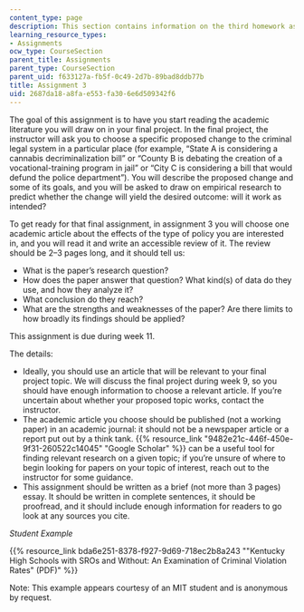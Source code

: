 ```yaml
---
content_type: page
description: This section contains information on the third homework assignment.
learning_resource_types:
- Assignments
ocw_type: CourseSection
parent_title: Assignments
parent_type: CourseSection
parent_uid: f633127a-fb5f-0c49-2d7b-89bad8ddb77b
title: Assignment 3
uid: 2687da18-a8fa-e553-fa30-6e6d509342f6
---
```


The goal of this assignment is to have you start reading the academic literature you will draw on in your final project. In the final project, the instructor will ask you to choose a specific proposed change to the criminal legal system in a particular place (for example, “State A is considering a cannabis decriminalization bill” or “County B is debating the creation of a vocational-training program in jail” or “City C is considering a bill that would defund the police department”). You will describe the proposed change and some of its goals, and you will be asked to draw on empirical research to predict whether the change will yield the desired outcome: will it work as intended? 

To get ready for that final assignment, in assignment 3 you will choose one academic article about the effects of the type of policy you are interested in, and you will read it and write an accessible review of it. The review should be 2–3 pages long, and it should tell us:

*   What is the paper’s research question?
*   How does the paper answer that question? What kind(s) of data do they use, and how they analyze it?
*   What conclusion do they reach?
*   What are the strengths and weaknesses of the paper? Are there limits to how broadly its findings should be applied?

This assignment is due during week 11.

The details:

*   Ideally, you should use an article that will be relevant to your final project topic. We will discuss the final project during week 9, so you should have enough information to choose a relevant article. If you’re uncertain about whether your proposed topic works, contact the instructor.
*   The academic article you choose should be published (not a working paper) in an academic journal: it should not be a newspaper article or a report put out by a think tank. {{% resource_link "9482e21c-446f-450e-9f31-260522c14045" "Google Scholar" %}} can be a useful tool for finding relevant research on a given topic; if you’re unsure of where to begin looking for papers on your topic of interest, reach out to the instructor for some guidance.
*   This assignment should be written as a brief (not more than 3 pages) essay. It should be written in complete sentences, it should be proofread, and it should include enough information for readers to go look at any sources you cite.

_Student Example_

{{% resource_link bda6e251-8378-f927-9d69-718ec2b8a243 "\"Kentucky High Schools with SROs and Without: An Examination of Criminal Violation Rates\" (PDF)" %}}

Note: This example appears courtesy of an MIT student and is anonymous by request.